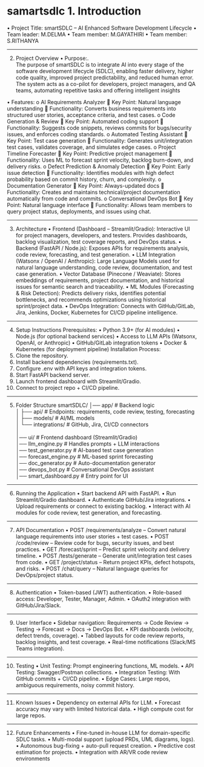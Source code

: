 # samartsdlc 1. Introduction
•	Project Title: 	     smartSDLC – AI Enhanced Software Development Lifecycle
•	Team leader:	    M.DELMA
•	Team member:  M.GAYATHIRI 
•	Team member:  S.RITHANYA

________________________________________
2. Project Overview
•	Purpose:.  
                The purpose of smartSDLC is to integrate AI into every stage of the software development lifecycle (SDLC), enabling faster delivery, higher code quality, improved project predictability, and reduced human error. The system acts as a co-pilot for developers, project managers, and QA teams, automating repetitive tasks and offering intelligent insights

•	Features:
o	AI Requirements Analyzer
	Key Point: Natural language understanding
	Functionality: Converts business requirements into structured user stories, acceptance criteria, and test cases.
o	Code Generation & Review
	Key Point: Automated coding support
	Functionality: Suggests code snippets, reviews commits for bugs/security issues, and enforces coding standards.
o	Automated Testing Assistant
	Key Point: Test case generation
	Functionality: Generates unit/integration test cases, validates coverage, and simulates edge cases.
o	Project Timeline Forecaster
	Key Point: Predictive project management
	Functionality: Uses ML to forecast sprint velocity, backlog burn-down, and delivery risks.
o	Defect Prediction & Anomaly Detection
	Key Point: Early issue detection
	Functionality: Identifies modules with high defect probability based on commit history, churn, and complexity.
o	Documentation Generator
	Key Point: Always-updated docs
	Functionality: Creates and maintains technical/project documentation automatically from code and commits.
o	Conversational DevOps Bot
	Key Point: Natural language interface
	Functionality: Allows team members to query project status, deployments, and issues using chat.
________________________________________
3. Architecture
•	     Frontend (Dashboard – Streamlit/Gradio):
Interactive UI for project managers, developers, and testers. Provides dashboards, backlog visualization, test coverage reports, and DevOps status.
•	    Backend (FastAPI / Node.js):
Exposes APIs for requirements analysis, code review, forecasting, and test generation.
•	   LLM Integration (Watsonx / OpenAI / Anthropic):
Large Language Models used for natural language understanding, code review, documentation, and test case generation.
•	   Vector Database (Pinecone / Weaviate):
Stores embeddings of requirements, project documentation, and historical issues for semantic search and traceability.
•	  ML Modules (Forecasting & Risk Detection):
Predicts delivery risks, identifies potential bottlenecks, and recommends optimizations using historical sprint/project data.
•	   DevOps Integration:
Connects with GitHub/GitLab, Jira, Jenkins, Docker, Kubernetes for CI/CD pipeline intelligence.
________________________________________
4. Setup Instructions
Prerequisites:
•	Python 3.9+ (for AI modules)
•	Node.js (for optional backend services)
•	Access to LLM APIs (Watsonx, OpenAI, or Anthropic)
•	GitHub/GitLab integration tokens
•	Docker & Kubernetes (for deployment pipeline)
Installation Process:
1.	Clone the repository.
2.	Install backend dependencies (requirements.txt).
3.	Configure .env with API keys and integration tokens.
4.	Start FastAPI backend server.
5.	Launch frontend dashboard with Streamlit/Gradio.
6.	Connect to project repo + CI/CD pipeline.
________________________________________
5. Folder Structure
smartSDLC/
│── app/                # Backend logic  
│   ├── api/            # Endpoints: requirements, code review, testing, forecasting  
│   ├── models/         # AI/ML models  
│   └── integrations/   # GitHub, Jira, CI/CD connectors  
│  
│── ui/                 # Frontend dashboard (Streamlit/Gradio)  
│── llm_engine.py       # Handles prompts + LLM interactions  
│── test_generator.py   # AI-based test case generation  
│── forecast_engine.py  # ML-based sprint forecasting  
│── doc_generator.py    # Auto-documentation generator  
│── devops_bot.py       # Conversational DevOps assistant  
│── smart_dashboard.py  # Entry point for UI  
________________________________________
6. Running the Application
•	Start backend API with FastAPI.
•	Run Streamlit/Gradio dashboard.
•	Authenticate GitHub/Jira integrations.
•	Upload requirements or connect to existing backlog.
•	Interact with AI modules for code review, test generation, and forecasting.
________________________________________
7. API Documentation
•	POST /requirements/analyze – Convert natural language requirements into user stories + test cases.
•	POST /code/review – Review code for bugs, security issues, and best practices.
•	GET /forecast/sprint – Predict sprint velocity and delivery timeline.
•	POST /tests/generate – Generate unit/integration test cases from code.
•	GET /project/status – Return project KPIs, defect hotspots, and risks.
•	POST /chat/query – Natural language queries for DevOps/project status.
________________________________________
8. Authentication
•	Token-based (JWT) authentication.
•	Role-based access: Developer, Tester, Manager, Admin.
•	OAuth2 integration with GitHub/Jira/Slack.
________________________________________
9. User Interface
•	Sidebar navigation: Requirements → Code Review → Testing → Forecast → Docs → DevOps Bot.
•	KPI dashboards (velocity, defect trends, coverage).
•	Tabbed layouts for code review reports, backlog insights, and test coverage.
•	Real-time notifications (Slack/MS Teams integration).
________________________________________
10. Testing
•	Unit Testing: Prompt engineering functions, ML models.
•	API Testing: Swagger/Postman collections.
•	Integration Testing: With GitHub commits + CI/CD pipeline.
•	Edge Cases: Large repos, ambiguous requirements, noisy commit history.
________________________________________
11. Known Issues
•	Dependency on external APIs for LLM.
•	Forecast accuracy may vary with limited historical data.
•	High compute cost for large repos.
________________________________________
12. Future Enhancements
•	Fine-tuned in-house LLM for domain-specific SDLC tasks.
•	Multi-modal support (upload PRDs, UML diagrams, logs).
•	Autonomous bug-fixing + auto-pull request creation.
•	Predictive cost estimation for projects.
•	Integration with AR/VR code review environments
